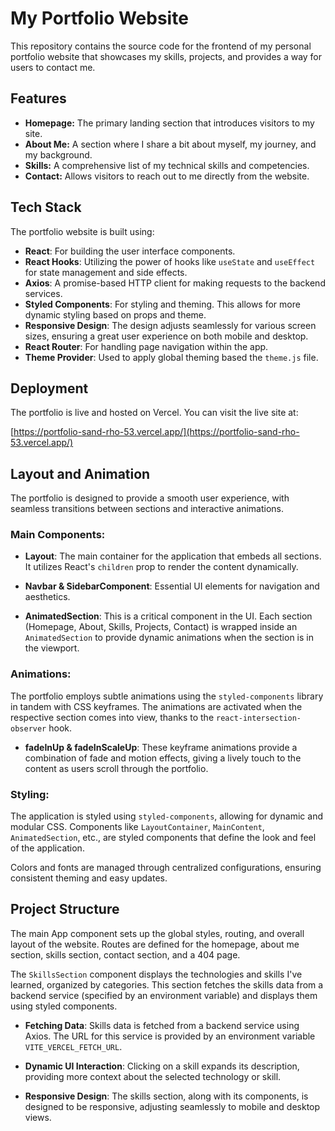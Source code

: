 # My Portfolio Website

This repository contains the source code for the frontend of my personal portfolio website that showcases my skills, projects, and provides a way for users to contact me.

## Features

- **Homepage:** The primary landing section that introduces visitors to my site.
- **About Me:** A section where I share a bit about myself, my journey, and my background.
- **Skills:** A comprehensive list of my technical skills and competencies.
- **Contact:** Allows visitors to reach out to me directly from the website.

## Tech Stack

The portfolio website is built using:

- **React**: For building the user interface components.
- **React Hooks**: Utilizing the power of hooks like `useState` and `useEffect` for state management and side effects.
- **Axios**: A promise-based HTTP client for making requests to the backend services.
- **Styled Components**: For styling and theming. This allows for more dynamic styling based on props and theme.
- **Responsive Design**: The design adjusts seamlessly for various screen sizes, ensuring a great user experience on both mobile and desktop.
- **React Router**: For handling page navigation within the app.
- **Theme Provider**: Used to apply global theming based the `theme.js` file.

## Deployment

The portfolio is live and hosted on Vercel. You can visit the live site at:

[https://portfolio-sand-rho-53.vercel.app/](https://portfolio-sand-rho-53.vercel.app/)

## Layout and Animation

The portfolio is designed to provide a smooth user experience, with seamless transitions between sections and interactive animations.

### Main Components:

- **Layout**: The main container for the application that embeds all sections. It utilizes React's `children` prop to render the content dynamically.

- **Navbar & SidebarComponent**: Essential UI elements for navigation and aesthetics.

- **AnimatedSection**: This is a critical component in the UI. Each section (Homepage, About, Skills, Projects, Contact) is wrapped inside an `AnimatedSection` to provide dynamic animations when the section is in the viewport.

### Animations:

The portfolio employs subtle animations using the `styled-components` library in tandem with CSS keyframes. The animations are activated when the respective section comes into view, thanks to the `react-intersection-observer` hook.

- **fadeInUp & fadeInScaleUp**: These keyframe animations provide a combination of fade and motion effects, giving a lively touch to the content as users scroll through the portfolio.

### Styling:

The application is styled using `styled-components`, allowing for dynamic and modular CSS. Components like `LayoutContainer`, `MainContent`, `AnimatedSection`, etc., are styled components that define the look and feel of the application.

Colors and fonts are managed through centralized configurations, ensuring consistent theming and easy updates.

## Project Structure

The main App component sets up the global styles, routing, and overall layout of the website. Routes are defined for the homepage, about me section, skills section, contact section, and a 404 page.

The `SkillsSection` component displays the technologies and skills I've learned, organized by categories. This section fetches the skills data from a backend service (specified by an environment variable) and displays them using styled components.

- **Fetching Data**: Skills data is fetched from a backend service using Axios. The URL for this service is provided by an environment variable `VITE_VERCEL_FETCH_URL`.

- **Dynamic UI Interaction**: Clicking on a skill expands its description, providing more context about the selected technology or skill.

- **Responsive Design**: The skills section, along with its components, is designed to be responsive, adjusting seamlessly to mobile and desktop views.
